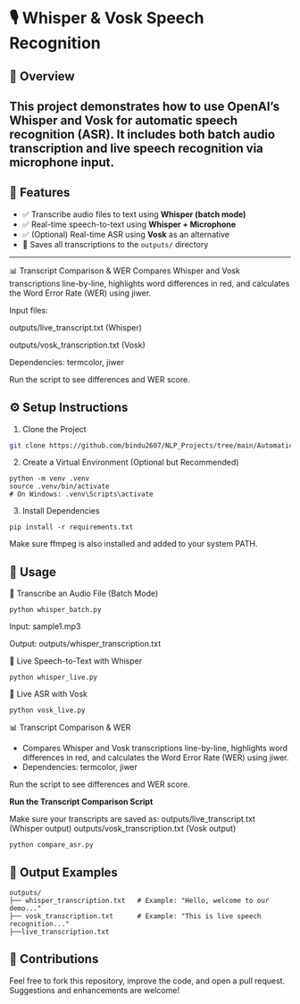 # 🎙️ Whisper & Vosk Speech Recognition

## 📌 Overview

This project demonstrates how to use OpenAI’s Whisper and Vosk for automatic speech recognition (ASR). It includes both batch audio transcription and live speech recognition via microphone input.
---

## 🚀 Features

- ✅ Transcribe audio files to text using **Whisper (batch mode)**
- ✅ Real-time speech-to-text using **Whisper + Microphone**
- ✅ (Optional) Real-time ASR using **Vosk** as an alternative
- 💾 Saves all transcriptions to the `outputs/` directory

---

📊 Transcript Comparison & WER
Compares Whisper and Vosk transcriptions line-by-line, highlights word differences in red, and calculates the Word Error Rate (WER) using jiwer.

Input files:

outputs/live_transcript.txt (Whisper)

outputs/vosk_transcription.txt (Vosk)

Dependencies: termcolor, jiwer

Run the script to see differences and WER score.

## ⚙️ Setup Instructions

1. Clone the Project

```bash
git clone https://github.com/bindu2607/NLP_Projects/tree/main/Automatic%20Speech%20Recognition%20day3.git
```
2. Create a Virtual Environment (Optional but Recommended)
```
python -m venv .venv
source .venv/bin/activate     
# On Windows: .venv\Scripts\activate
```
3. Install Dependencies
```
pip install -r requirements.txt
```
Make sure ffmpeg is also installed and added to your system PATH.

## 🧪 Usage

 🔁 Transcribe an Audio File (Batch Mode)
```
python whisper_batch.py
```
Input: sample1.mp3

Output: outputs/whisper_transcription.txt

 🎤 Live Speech-to-Text with Whisper
```
python whisper_live.py
```
 🎤 Live ASR with Vosk
```
python vosk_live.py
```

📊 Transcript Comparison & WER
- Compares Whisper and Vosk transcriptions line-by-line, highlights word differences in red, and calculates the Word Error Rate (WER) using jiwer.
- Dependencies: termcolor, jiwer

Run the script to see differences and WER score.

**Run the Transcript Comparison Script**

Make sure your transcripts are saved as: outputs/live_transcript.txt (Whisper output)
outputs/vosk_transcription.txt (Vosk output)
```
python compare_asr.py
```

## 📂 Output Examples

```
outputs/
├── whisper_transcription.txt   # Example: "Hello, welcome to our demo..."
├── vosk_transcription.txt      # Example: "This is live speech recognition..."
├──live_transcription.txt
```

## 🤝 Contributions

Feel free to fork this repository, improve the code, and open a pull request. Suggestions and enhancements are welcome!

